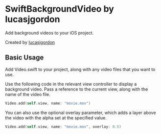 # SwiftBackgroundVideo by lucasjgordon
Add background videos to your iOS project.

Created by [lucasjgordon](http://www.lucasjgordon.com)

## Basic Usage
Add Video.swift to your project, along with any video files that you want to use.

Use the following code in the relevant view controller to display a background video. Pass a reference to the current view, along with the name of the video file.

````swift
Video.add(self.view, name: "movie.mov")
````

You can also use the optional overlay parameter, which adds a layer above the video with the alpha set at the specified value.

````swift
Video.add(self.view, name: "movie.mov", overlay: 0.5)
````